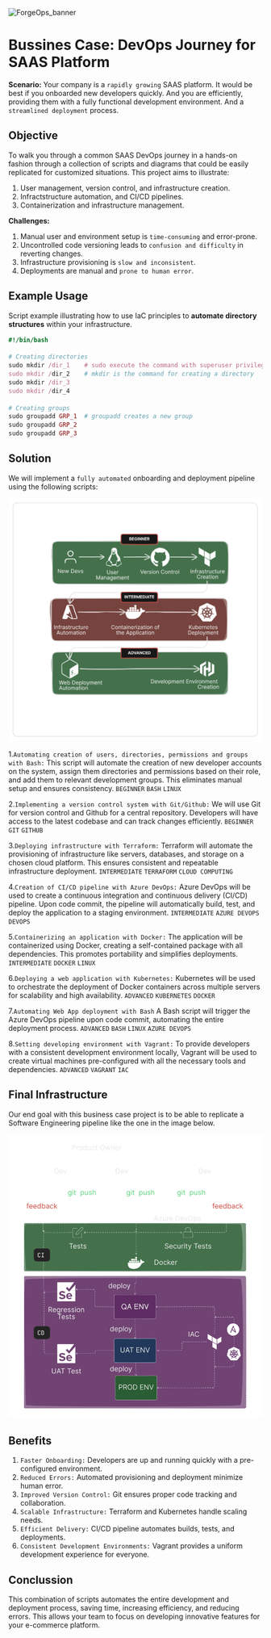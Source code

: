 ![ForgeOps_banner](images/young-adult-businessman-working-late-night-computer-technology-generated-by-artificial-intelligence.jpg)

# Bussines Case: DevOps Journey for SAAS Platform

**Scenario:** Your company is a `rapidly growing` SAAS platform. It would be best if you onboarded new developers quickly. And you are efficiently, providing them with a fully functional development environment. And a `streamlined deployment` process.

## Objective

To walk you through a common SAAS DevOps journey in a hands-on fashion through a collection of scripts and diagrams that could be easily replicated for customized situations. This project aims to illustrate:

1. User management, version control, and infrastructure creation.
2. Infractstructure automation, and CI/CD pipelines.
3. Containerization and infrastructure management.

**Challenges:**

1. Manual user and environment setup is `time-consuming` and error-prone.
2. Uncontrolled code versioning leads to `confusion and difficulty` in reverting changes.
3. Infrastructure provisioning is `slow and inconsistent`.
4. Deployments are manual and `prone to human error`.

## Example Usage

Script example illustrating how to use IaC principles to **automate directory structures** within your infrastructure.

```ruby
#!/bin/bash

# Creating directories
sudo mkdir /dir_1    # sudo execute the command with superuser privileges
sudo mkdir /dir_2    # mkdir is the command for creating a directory
sudo mkdir /dir_3
sudo mkdir /dir_4

# Creating groups
sudo groupadd GRP_1  # groupadd creates a new group
sudo groupadd GRP_2
sudo groupadd GRP_3

```

## Solution

We will implement a `fully automated` onboarding and deployment pipeline using the following scripts:

![DevOps_Journey](images/ForgeOps_diagram.png)

1.`Automating creation of users, directories, permissions and groups with Bash:`
This script will automate the creation of new developer accounts on the system, assign them directories and permissions based on their role, and add them to relevant development groups. This eliminates manual setup and ensures consistency.
`BEGINNER` `BASH` `LINUX`

2.`Implementing a version control system with Git/Github:`
We will use Git for version control and Github for a central repository. Developers will have access to the latest codebase and can track changes efficiently.
`BEGINNER` `GIT` `GITHUB`

3.`Deploying infrastructure with Terraform:`
Terraform will automate the provisioning of infrastructure like servers, databases, and storage on a chosen cloud platform. This ensures consistent and repeatable infrastructure deployment.
`INTERMEDIATE` `TERRAFORM` `CLOUD COMPUTING`

4.`Creation of CI/CD pipeline with Azure DevOps:`
Azure DevOps will be used to create a continuous integration and continuous delivery (CI/CD) pipeline. Upon code commit, the pipeline will automatically build, test, and deploy the application to a staging environment.
`INTERMEDIATE` `AZURE DEVOPS` `DEVOPS`

5.`Containerizing an application with Docker:`
The application will be containerized using Docker, creating a self-contained package with all dependencies. This promotes portability and simplifies deployments.
`INTERMEDIATE` `DOCKER` `LINUX`

6.`Deploying a web application with Kubernetes:`
Kubernetes will be used to orchestrate the deployment of Docker containers across multiple servers for scalability and high availability.
`ADVANCED` `KUBERNETES` `DOCKER`

7.`Automating Web App deployment with Bash`
A Bash script will trigger the Azure DevOps pipeline upon code commit, automating the entire deployment process.
`ADVANCED` `BASH` `LINUX` `AZURE DEVOPS`

8.`Setting developing environment with Vagrant:`
To provide developers with a consistent development environment locally, Vagrant will be used to create virtual machines pre-configured with all the necessary tools and dependencies.
`ADVANCED` `VAGRANT` `IAC`

## Final Infrastructure

Our end goal with this business case project is to be able to replicate a Software Engineering pipeline like the one in the image below.

![Final_Infrastructure](images/ForgeOps_final_infrastructure.png)

## Benefits

1. `Faster Onboarding:` Developers are up and running quickly with a pre-configured environment.
2. `Reduced Errors:` Automated provisioning and deployment minimize human error.
3. `Improved Version Control:` Git ensures proper code tracking and collaboration.
4. `Scalable Infrastructure:` Terraform and Kubernetes handle scaling needs.
5. `Efficient Delivery:` CI/CD pipeline automates builds, tests, and deployments.
6. `Consistent Development Environments:` Vagrant provides a uniform development experience for everyone.

## Conclussion

This combination of scripts automates the entire development and deployment process, saving time, increasing efficiency, and reducing errors. This allows your team to focus on developing innovative features for your e-commerce platform.
